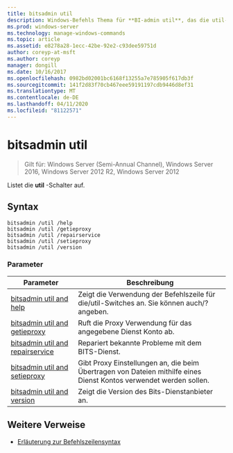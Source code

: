 ```yaml
---
title: bitsadmin util
description: Windows-Befehls Thema für **BI-admin util**, das die util-Switches auflistet.
ms.prod: windows-server
ms.technology: manage-windows-commands
ms.topic: article
ms.assetid: e8278a28-1ecc-42be-92e2-c93dee59751d
author: coreyp-at-msft
ms.author: coreyp
manager: dongill
ms.date: 10/16/2017
ms.openlocfilehash: 0982bd02001bc6168f13255a7e785905f617db3f
ms.sourcegitcommit: 141f2d83f70cb467eee59191197cdb9446d8ef31
ms.translationtype: MT
ms.contentlocale: de-DE
ms.lasthandoff: 04/11/2020
ms.locfileid: "81122571"
---
```

# <a name="bitsadmin-util"></a>bitsadmin util

> Gilt für: Windows Server (Semi-Annual Channel), Windows Server 2016, Windows Server 2012 R2, Windows Server 2012

Listet die **util** -Schalter auf.

## <a name="syntax"></a>Syntax

```
bitsadmin /util /help
bitsadmin /util /getieproxy
bitsadmin /util /repairservice
bitsadmin /util /setieproxy
bitsadmin /util /version
```

### <a name="parameters"></a>Parameter

| Parameter | Beschreibung |
| --------- | ----------- |
| [bitsadmin util and help](bitsadmin-util-and-help.md) | Zeigt die Verwendung der Befehlszeile für die/util-Switches an. Sie können auch/? angeben. |
| [bitsadmin util and getieproxy](bitsadmin-util-and-getieproxy.md) | Ruft die Proxy Verwendung für das angegebene Dienst Konto ab. |
| [bitsadmin util and repairservice](bitsadmin-util-and-repairservice.md) | Repariert bekannte Probleme mit dem BITS-Dienst. |
| [bitsadmin util and setieproxy](bitsadmin-util-and-setieproxy.md) | Gibt Proxy Einstellungen an, die beim Übertragen von Dateien mithilfe eines Dienst Kontos verwendet werden sollen. |
| [bitsadmin util and version](bitsadmin-util-and-version.md) | Zeigt die Version des Bits-Dienstanbieter an. |

## <a name="additional-references"></a>Weitere Verweise

- [Erläuterung zur Befehlszeilensyntax](command-line-syntax-key.md)
